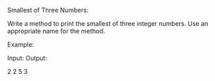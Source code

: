 Smallest of Three Numbers:

Write a method to print the smallest of three integer numbers. Use an appropriate name for the method.



Example:

Input:         Output:

2                2
5
3